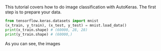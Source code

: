 This tutorial covers how to do image classification with AutoKeras.
The first step is to prepare your data.

```python
from tensorflow.keras.datasets import mnist
(x_train, y_train), (x_test, y_test) = mnist.load_data()
print(x_train.shape) # (60000, 28, 28)
print(y_train.shape) # (60000,)
```

As you can see, the images
